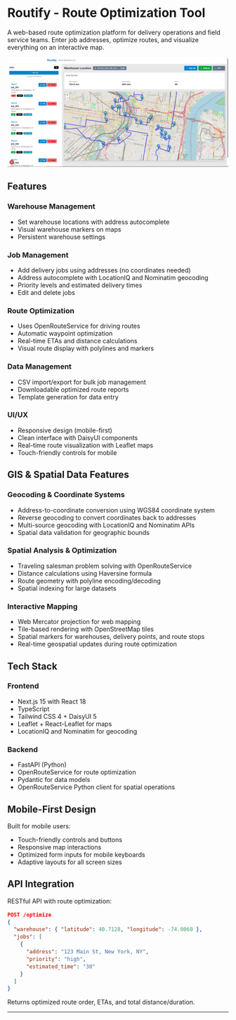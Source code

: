 # Routify - Route Optimization Tool

A web-based route optimization platform for delivery operations and field service teams. Enter job addresses, optimize routes, and visualize everything on an interactive map.

![Routify Screenshot](./Routify.PNG)

## Features

### Warehouse Management

- Set warehouse locations with address autocomplete
- Visual warehouse markers on maps
- Persistent warehouse settings

### Job Management

- Add delivery jobs using addresses (no coordinates needed)
- Address autocomplete with LocationIQ and Nominatim geocoding
- Priority levels and estimated delivery times
- Edit and delete jobs

### Route Optimization

- Uses OpenRouteService for driving routes
- Automatic waypoint optimization
- Real-time ETAs and distance calculations
- Visual route display with polylines and markers

### Data Management

- CSV import/export for bulk job management
- Downloadable optimized route reports
- Template generation for data entry

### UI/UX

- Responsive design (mobile-first)
- Clean interface with DaisyUI components
- Real-time route visualization with Leaflet maps
- Touch-friendly controls for mobile

## GIS & Spatial Data Features

### Geocoding & Coordinate Systems

- Address-to-coordinate conversion using WGS84 coordinate system
- Reverse geocoding to convert coordinates back to addresses
- Multi-source geocoding with LocationIQ and Nominatim APIs
- Spatial data validation for geographic bounds

### Spatial Analysis & Optimization

- Traveling salesman problem solving with OpenRouteService
- Distance calculations using Haversine formula
- Route geometry with polyline encoding/decoding
- Spatial indexing for large datasets

### Interactive Mapping

- Web Mercator projection for web mapping
- Tile-based rendering with OpenStreetMap tiles
- Spatial markers for warehouses, delivery points, and route stops
- Real-time geospatial updates during route optimization

## Tech Stack

### Frontend

- Next.js 15 with React 18
- TypeScript
- Tailwind CSS 4 + DaisyUI 5
- Leaflet + React-Leaflet for maps
- LocationIQ and Nominatim for geocoding

### Backend

- FastAPI (Python)
- OpenRouteService for route optimization
- Pydantic for data models
- OpenRouteService Python client for spatial operations

## Mobile-First Design

Built for mobile users:

- Touch-friendly controls and buttons
- Responsive map interactions
- Optimized form inputs for mobile keyboards
- Adaptive layouts for all screen sizes

## API Integration

RESTful API with route optimization:

```json
POST /optimize
{
  "warehouse": { "latitude": 40.7128, "longitude": -74.0060 },
  "jobs": [
    {
      "address": "123 Main St, New York, NY",
      "priority": "high",
      "estimated_time": "30"
    }
  ]
}
```

Returns optimized route order, ETAs, and total distance/duration.

---
